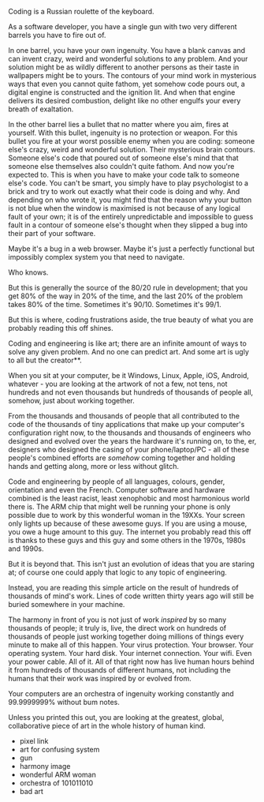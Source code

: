 Coding is a Russian roulette of the keyboard.

As a software developer, you have a single gun with two very different barrels you have to fire out of.

In one barrel, you have your own ingenuity. You have a blank canvas and can invent crazy, weird and wonderful solutions to any problem. And your solution might be as wildly different to another persons as their taste in wallpapers might be to yours. The contours of your mind work in mysterious ways that even you cannot quite fathom, yet somehow code pours out, a digital engine is constructed and the ignition lit. And when that engine delivers its desired combustion, delight like no other engulfs your every breath of exaltation.

In the other barrel lies a bullet that no matter where you aim, fires at yourself. With this bullet, ingenuity is no protection or weapon. For this bullet you fire at your worst possible enemy when you are coding: someone else's crazy, weird and wonderful solution. Their mysterious brain contours. Someone else's code that poured out of someone else's mind that that someone else themselves also couldn't quite fathom. And now you're expected to. This is when you have to make your code talk to someone else's code. You can't be smart, you simply have to play psychologist to a brick and try to work out exactly what their code is doing and why. And depending on who wrote it, you might find that the reason why your button is not blue when the window is maximised is not because of any logical fault of your own; it is of the entirely unpredictable and impossible to guess fault in a contour of someone else's thought when they slipped a bug into their part of your software.

Maybe it's a bug in a web browser. Maybe it's just a perfectly functional but impossibly complex system you that need to navigate.

Who knows.

But this is generally the source of the 80/20 rule in development; that you get 80% of the way in 20% of the time, and the last 20% of the problem takes 80% of the time. Sometimes it's 90/10. Sometimes it's 99/1.

But this is where, coding frustrations aside, the true beauty of what you are probably reading this off shines.

Coding and engineering is like art; there are an infinite amount of ways to solve any given problem. And no one can predict art. And some art is ugly to all but the creator**.

When you sit at your computer, be it Windows, Linux, Apple, iOS, Android, whatever - you are looking at the artwork of not a few, not tens, not hundreds and not even thousands but hundreds of thousands of people all, somehow, just about working together.

From the thousands and thousands of people that all contributed to the code of the thousands of tiny applications that make up your computer's configuration right now, to the thousands and thousands of engineers who designed and evolved over the years the hardware it's running on, to the, er, designers who designed the casing of your phone/laptop/PC - all of these people's combined efforts are *somehow* coming together and holding hands and getting along, more or less without glitch.

Code and engineering by people of all languages, colours, gender, orientation and even the French. Computer software and hardware combined is the least racist, least xenophobic and most harmonious world there is. The ARM chip that might well be running your phone is only possible due to work by this wonderful woman in the 19XXs. Your screen only lights up because of these awesome guys. If you are using a mouse, you owe a huge amount to this guy. The internet you probably read this off is thanks to these guys and this guy and some others in the 1970s, 1980s and 1990s.

But it is beyond that. This isn't just an evolution of ideas that you are staring at; of course one could apply that logic to any topic of engineering.

Instead, you are reading this simple article on the result of hundreds of thousands of mind's work. Lines of code written thirty years ago will still be buried somewhere in your machine.

The harmony in front of you is not just of work *inspired* by so many thousands of people; it truly is, live, the direct work on hundreds of thousands of people just working together doing millions of things every minute to make all of this happen. Your virus protection. Your browser. Your operating system. Your hard disk. Your internet connection. Your wifi. Even your power cable. All of it. All of that right now has live human hours behind it from hundreds of thousands of different humans, not including the humans that their work was inspired by or evolved from.

Your computers are an orchestra of ingenuity working constantly and 99.9999999% without bum notes.

Unless you printed this out, you are looking at the greatest, global, collaborative piece of art in the whole history of human kind.

* pixel link
* art for confusing system
* gun
* harmony image
* wonderful ARM woman
* orchestra of 101011010
* bad art